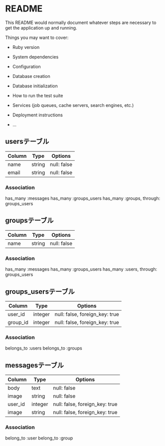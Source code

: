 # README

This README would normally document whatever steps are necessary to get the
application up and running.

Things you may want to cover:

* Ruby version

* System dependencies

* Configuration

* Database creation

* Database initialization

* How to run the test suite

* Services (job queues, cache servers, search engines, etc.)

* Deployment instructions

* ...
## usersテーブル

|Column|Type|Options|
|------|----|-------|
|name|string|null: false|
|email|string|null: false|
### Association
  has_many :messages
  has_many :groups_users
  has_many :groups, through: groups_users


## groupsテーブル

|Column|Type|Options|
|------|----|-------|
|name|string|null: false|
### Association
  has_many :messages
  has_many :groups_users
  has_many :users, through: groups_users


## groups_usersテーブル

|Column|Type|Options|
|------|----|-------|
|user_id|integer|null: false, foreign_key: true|
|group_id|integer|null: false, foreign_key: true|
### Association
  belongs_to :users
  belongs_to :groups


## messagesテーブル

|Column|Type|Options|
|------|----|-------|
|body|text|null: false|
|image|string|null: false|
|user_id|integer|null: false, foreign_key: true|
|image|string|null: false, foreign_key: true|
### Association
  belong_to :user
  belong_to :group